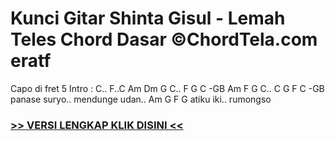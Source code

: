 
 # Kunci Gitar Shinta Gisul - Lemah Teles Chord Dasar ©ChordTela.com eratf


Capo di fret 5 Intro : C.. F..C Am Dm G C.. F G C -GB Am F G C.. C G F C -GB panase suryo.. mendunge udan.. Am G F G atiku iki.. rumongso

###  <a href="https://shortlighzx.web.app?sq=Kunci Gitar Shinta Gisul - Lemah Teles Chord Dasar ©ChordTela.com"> >> VERSI LENGKAP KLIK DISINI << </a>

